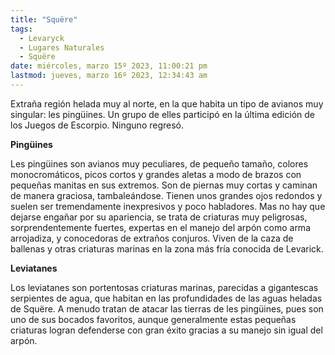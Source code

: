 ```yaml
---
title: "Squëre"
tags:
  - Levaryck
  - Lugares Naturales
  - Squëre
date: miércoles, marzo 15º 2023, 11:00:21 pm
lastmod: jueves, marzo 16º 2023, 12:34:43 am
---
```


Extraña región helada muy al norte, en la que habita un tipo de avianos muy singular: les pingüines. Un grupo de elles participó en la última edición de los Juegos de Escorpio. Ninguno regresó.

**Pingüines**

Les pingüines son avianos muy peculiares, de pequeño tamaño, colores monocromáticos, picos cortos y grandes aletas a modo de brazos con pequeñas manitas en sus extremos. Son de piernas muy cortas y caminan de manera graciosa, tambaleándose. Tienen unos grandes ojos redondos y suelen ser tremendamente inexpresivos y poco habladores. Mas no hay que dejarse engañar por su apariencia, se trata de criaturas muy peligrosas, sorprendentemente fuertes, expertas en el manejo del arpón como arma arrojadiza, y conocedoras de extraños conjuros. Viven de la caza de ballenas y otras criaturas marinas en la zona más fría conocida de Levarick.

**Leviatanes**

Los leviatanes son portentosas criaturas marinas, parecidas a gigantescas serpientes de agua, que habitan en las profundidades de las aguas heladas de Squëre. A menudo tratan de atacar las tierras de les pingüines, pues son uno de sus bocados favoritos, aunque generalmente estas pequeñas criaturas logran defenderse con gran éxito gracias a su manejo sin igual del arpón.